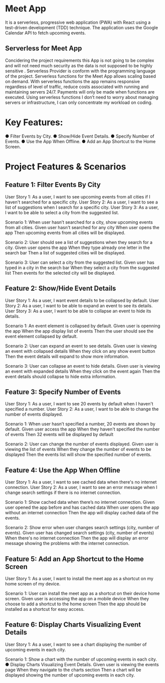 # Meet App
It is a serverless, progressive web application (PWA) with React using a test-driven development (TDD) technique. The application uses the Google Calendar API to fetch upcoming events.

  ## Serverless for Meet App
Concidering the project requirements this App is not going to be complex and will not need much security as the data is not supposed to be highly sensitive . Serverless Provider is conform with the programming language of the project. 
Serverless functions for the Meet App allows scaling based on demand. With serverless functions the app remains responsive regardless of level of traffic, reduce costs associated with running and maintaining servers 24/7. Payments will only be made when functions are executed. Using serverless functions I don’t need to worry about managing servers or infrastructure, I can only concentrate my workload on coding.

# Key Features:
● Filter Events by City.
● Show/Hide Event Details.
● Specify Number of Events.
● Use the App When Offline.
● Add an App Shortcut to the Home Screen.

# Project Features & Scenarios

  ## Feature 1: Filter Events By City
  User Story 1: As a user, I want to see upcoming events from all cities if I haven't searched for a specific city. User Story 2: As a user, I want to see a list of suggestions when I search for a specific city. User Story 3: As a user, I want to be able to select a city from the suggested list.
  
  Scenario 1: When user hasn’t searched for a city, show upcoming events from all cities.
  Given user hasn't searched for any city
  When user opens the app
  Then upcoming events from all cities will be displayed.

  Scenario 2: User should see a list of suggestions when they search for a city.
  Given user opens the app
  When they type already one letter in the search bar
  Then a list of suggested cities will be displayed.

  Scenario 3: User can select a city from the suggested list.
  Given user has typed in a city in the search bar
  When they select a city from the suggested list
  Then events for the selected city will be displayed.

  ## Feature 2: Show/Hide Event Details
  User Story 1: As a user, I want event details to be collapsed by default. User Story 2: As a user, I want to be able to expand an event to see its details. User Story 3: As a user, I want to be able to collapse an event to hide its details.
 
  Scenario 1: An event element is collapsed by default.
  Given user is openning the app
  When the app display list of events
  Then the user should see the event element collapsed by default.
  
  Scenario 2: User can expand an event to see details.
  Given user is viewing an event with collapsed details
  When they click on any show event button
  Then the event details will expand to show more information.
  
  Scenario 3: User can collapse an event to hide details.
  Given user is viewing an event with expanded details
  When they click on the event again
  Then the event details should collapse to hide extra information.

  ## Feature 3: Specify Number of Events
  User Story 1: As a user, I want to see 20 events by default when I haven't specified a number. User Story 2: As a user, I want to be able to change the number of events displayed.
  
  Scenario 1: When user hasn’t specified a number, 20 events are shown by default.
  Given user access the app 
  When they haven't specified the number of events
  Then 32 events will be displayed by default

  Scenario 2: User can change the number of events displayed.
  Given user is viewing the list of events
  When they change the number of events to be displayed
  Then the events list will show the specified number of events.

  ## Feature 4: Use the App When Offline
  User Story 1: As a user, I want to see cached data when there's no internet connection. User Story 2: As a user, I want to see an error message when I change search settings if there is no internet connection.
  
  Scenario 1: Show cached data when there’s no internet connection.
  Given user opened the app before and has cached data
  When user opens the app without an internet connection
  Then the app will display cached data of the events.
  
  Scenario 2: Show error when user changes search settings (city, number of events).
  Given user has changed search settings (city, number of events)
  When there's no internet connection
  Then the app will display an error message showing the problems with the internet connection.

  ## Feature 5: Add an App Shortcut to the Home Screen
  User Story 1: As a user, I want to install the meet app as a shortcut on my home screen of my device.
  
  Scenario 1: User can install the meet app as a shortcut on their device home screen.
  Given user is accessing the app on a mobile device
  When they choose to add a shortcut to the home screen
  Then the app should be installed as a shortcut for easy access.

  ## Feature 6: Display Charts Visualizing Event Details
  User Story 1: As a user, I want to see a chart displaying the number of upcoming events in each city.
  
  Scenario 1: Show a chart with the number of upcoming events in each city. ● Display Charts Visualizing Event Details.
  Given user is viewing the events page
  When they navigate to the charts section
  Then a chart will be displayed showing the number of upcoming events in each city.


